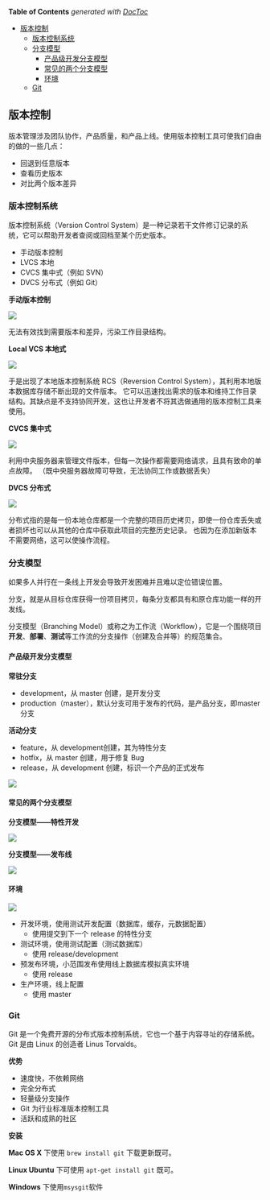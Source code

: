<!-- START doctoc generated TOC please keep comment here to allow auto update -->
<!-- DON'T EDIT THIS SECTION, INSTEAD RE-RUN doctoc TO UPDATE -->
**Table of Contents**  *generated with [DocToc](https://github.com/thlorenz/doctoc)*

- [版本控制](#%E7%89%88%E6%9C%AC%E6%8E%A7%E5%88%B6)
  - [版本控制系统](#%E7%89%88%E6%9C%AC%E6%8E%A7%E5%88%B6%E7%B3%BB%E7%BB%9F)
  - [分支模型](#%E5%88%86%E6%94%AF%E6%A8%A1%E5%9E%8B)
    - [产品级开发分支模型](#%E4%BA%A7%E5%93%81%E7%BA%A7%E5%BC%80%E5%8F%91%E5%88%86%E6%94%AF%E6%A8%A1%E5%9E%8B)
    - [常见的两个分支模型](#%E5%B8%B8%E8%A7%81%E7%9A%84%E4%B8%A4%E4%B8%AA%E5%88%86%E6%94%AF%E6%A8%A1%E5%9E%8B)
    - [环境](#%E7%8E%AF%E5%A2%83)
  - [Git](#git)

<!-- END doctoc generated TOC please keep comment here to allow auto update -->

## 版本控制

版本管理涉及团队协作，产品质量，和产品上线。使用版本控制工具可使我们自由的做的一些几点：

- 回退到任意版本
- 查看历史版本
- 对比两个版本差异


### 版本控制系统

版本控制系统（Version Control System）是一种记录若干文件修订记录的系统，它可以帮助开发者查阅或回档至某个历史版本。

- 手动版本控制
- LVCS 本地
- CVCS 集中式（例如 SVN）
- DVCS 分布式（例如 Git）

**手动版本控制**

![](../img/V/vc-manual.png)

无法有效找到需要版本和差异，污染工作目录结构。

**Local VCS 本地式**

![](../img/V/vc-vcs.png)

于是出现了本地版本控制系统 RCS（Reversion Control System），其利用本地版本数据库存储不断出现的文件版本。
它可以迅速找出需求的版本和维持工作目录结构。其缺点是不支持协同开发，这也让开发者不将其选做通用的版本控制工具来使用。

**CVCS 集中式**

![](../img/V/vc-svn.png)

利用中央服务器来管理文件版本，但每一次操作都需要网络请求，且具有致命的单点故障。
（既中央服务器故障可导致，无法协同工作或数据丢失）

**DVCS 分布式**

![](../img/V/vc-git.png)

分布式指的是每一份本地仓库都是一个完整的项目历史拷贝，即使一份仓库丢失或者损坏也可以从其他的仓库中获取此项目的完整历史记录。
也因为在添加新版本不需要网络，这可以使操作流程。

### 分支模型

如果多人并行在一条线上开发会导致开发困难并且难以定位错误位置。

分支，就是从目标仓库获得一份项目拷贝，每条分支都具有和原仓库功能一样的开发线。

分支模型（Branching Model）或称之为工作流（Workflow），它是一个围绕项目
**开发**、**部署**、**测试**等工作流的分支操作（创建及合并等）的规范集合。

#### 产品级开发分支模型

**常驻分支**

- development，从 master 创建，是开发分支
- production（master），默认分支可用于发布的代码，是产品分支，即master分支

**活动分支**

- feature，从 development创建，其为特性分支
- hotfix，从 master 创建，用于修复 Bug
- release，从 development 创建，标识一个产品的正式发布

![](../img/V/vc-production.png)

#### 常见的两个分支模型

**分支模型——特性开发**

![](../img/B/branch-feature.png)

**分支模型——发布线**

![](../img/B/branch-release.png)

#### 环境

![](../img/V/vs-environment.jpg)

- 开发环境，使用测试开发配置（数据库，缓存，元数据配置）
  - 使用提交到下一个 release 的特性分支
- 测试环境，使用测试配置（测试数据库）
  - 使用 release/development
- 预发布环境，小范围发布使用线上数据库模拟真实环境
  - 使用 release
- 生产环境，线上配置
  - 使用 master
  
### Git

Git 是一个免费开源的分布式版本控制系统，它也一个基于内容寻址的存储系统。
Git 是由 Linux 的创造者 Linus Torvalds。

**优势**

- 速度快，不依赖网络
- 完全分布式
- 轻量级分支操作
- Git 为行业标准版本控制工具
- 活跃和成熟的社区

**安装**

**Mac OS X** 下使用 `brew install git` 下载更新既可。

**Linux Ubuntu** 下可使用 `apt-get install git` 既可。

**Windows** 下使用`msysgit`软件